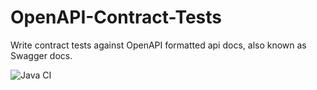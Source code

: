# OpenAPI-Contract-Tests
Write contract tests against OpenAPI formatted api docs, also known as Swagger docs.

![Java CI](https://github.com/sthirion/OpenAPI-Contract-Tests/workflows/Java%20CI/badge.svg?branch=master)
